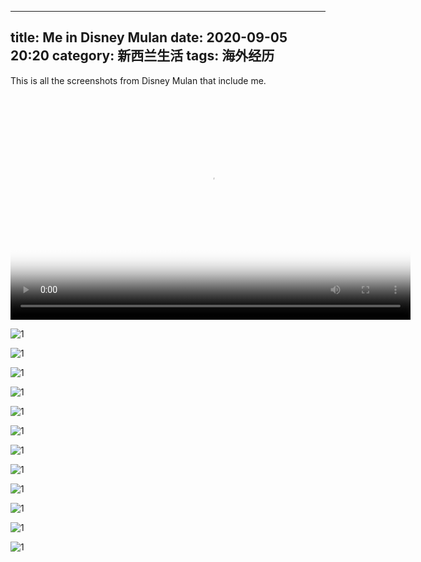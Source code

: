 ----
title: Me in Disney Mulan
date: 2020-09-05 20:20
category: 新西兰生活
tags:   海外经历
----


This is all the screenshots from Disney Mulan that include me.

<video controls width="640" height="360" poster="/assets/images/2020/mulan/me.png">
    <source src="/assets/images/2020/mulan/me.mp4" type='video/mp4'>
</video>

![1](/assets/images/2020/mulan/1.png)

![1](/assets/images/2020/mulan/2.png)

![1](/assets/images/2020/mulan/3.png)

![1](/assets/images/2020/mulan/4.png)

![1](/assets/images/2020/mulan/5.png)

![1](/assets/images/2020/mulan/6.png)

![1](/assets/images/2020/mulan/7.png)

![1](/assets/images/2020/mulan/8.png)

![1](/assets/images/2020/mulan/9.png)

![1](/assets/images/2020/mulan/10.png)

![1](/assets/images/2020/mulan/11.png)

![1](/assets/images/2020/mulan/12.png)

